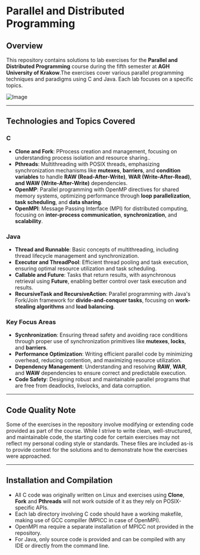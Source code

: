 # Parallel and Distributed Programming 

## Overview
This repository contains solutions to lab exercises for the **Parallel and Distributed Programming** course during the fifth semester at **AGH University of Krakow**.The exercises cover various parallel programming techniques and paradigms using C and Java. Each lab focuses on a specific topics.

![Image](media/eye-catch.png)

---

## Technologies and Topics Covered

### C
  - **Clone and Fork**: PProcess creation and management, focusing on understanding process isolation and resource sharing..
  - **Pthreads**: Multithreading with POSIX threads, emphasizing synchronization mechanisms like **mutexes**, **barriers**, and
    **condition variables** to handle **RAW (Read-After-Write)**, **WAR (Write-After-Read)**, **and WAW (Write-After-Write)** dependencies.
  - **OpenMP**: Parallel programming with OpenMP directives for shared memory systems, optimizing performance through **loop parallelization**, **task scheduling**, and **data sharing**.
  - **OpenMPI**: Message Passing Interface (MPI) for distributed computing, focusing on **inter-process communication**, **synchronization**, and **scalability**.

### Java
  - **Thread and Runnable**: Basic concepts of multithreading, including thread lifecycle management and synchronization.
  - **Executor and ThreadPool**: Efficient thread pooling and task execution, ensuring optimal resource utilization and task scheduling.
  - **Callable and Future**: Tasks that return results, with asynchronous retrieval using **Future**, enabling better control over task execution and results.
  - **RecursiveTask and RecursiveAction**: Parallel programming with Java's Fork/Join framework for **divide-and-conquer tasks**, focusing on **work-stealing algorithms** and **load balancing**.

### Key Focus Areas
- **Sycnhronization**: Ensuring thread safety and avoiding race conditions through proper use of synchronization primitives like **mutexes**, **locks**, and **barriers**.
- **Performance Optimization**: Writing efficient parallel code by minimizing overhead, reducing contention, and maximizing resource utilization.
- **Dependency Management**: Understanding and resolving **RAW**, **WAR**, and **WAW** dependencies to ensure correct and predictable execution.
- **Code Safety**: Designing robust and maintainable parallel programs that are free from deadlocks, livelocks, and data corruption.

---

## Code Quality Note

Some of the exercises in the repository involve modifying or extending code provided as part of the course. 
While I strive to write clean, well-structured, and maintainable code, the starting code for certain exercises may not reflect my personal coding style or standards. 
These files are included as-is to provide context for the solutions and to demonstrate how the exercises were approached.

---

## Installation and Compilation
- All C code was originally written on Linux and exercises using **Clone**, **Fork** and **Pthreads** will not work outside of it as they rely on POSIX-specific APIs.
- Each lab directory involving C code should have a working makefile, making use of GCC compiller (MPICC in case of OpenMPI).
- OpenMPI ma require a separate installation of MPICC not provided in the repository.
- For Java, only source code is provided and can be compiled with any IDE or directly from the command line.
